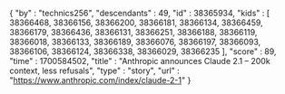 {
  "by" : "technics256",
  "descendants" : 49,
  "id" : 38365934,
  "kids" : [ 38366468, 38366156, 38366200, 38366181, 38366134, 38366459, 38366179, 38366436, 38366131, 38366251, 38366188, 38366119, 38366018, 38366133, 38366189, 38366076, 38366197, 38366093, 38366106, 38366124, 38366338, 38366029, 38366235 ],
  "score" : 89,
  "time" : 1700584502,
  "title" : "Anthropic announces Claude 2.1 – 200k context, less refusals",
  "type" : "story",
  "url" : "https://www.anthropic.com/index/claude-2-1"
}
